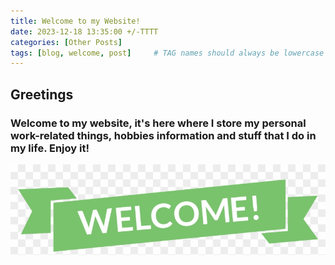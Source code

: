 ```yaml
---
title: Welcome to my Website!
date: 2023-12-18 13:35:00 +/-TTTT
categories: [Other Posts]
tags: [blog, welcome, post]     # TAG names should always be lowercase
---
```


## Greetings

### Welcome to my website, it's here where I store my personal work-related things, hobbies information and stuff that I do in my life. Enjoy it!

![welcome-image](/assets/welcome.png)